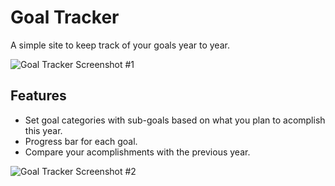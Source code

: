 # Goal Tracker

A simple site to keep track of your goals year to year.

![Goal Tracker Screenshot #1](./src/assests/screens/screen1.jpg)

## Features

-   Set goal categories with sub-goals based on what you plan to acomplish this year.
-   Progress bar for each goal.
-   Compare your acomplishments with the previous year.

![Goal Tracker Screenshot #2](./src/assests/screens/screen2.jpg)
